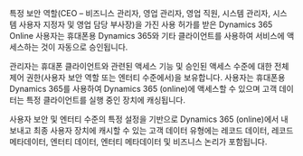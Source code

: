 특정 보안 역할(CEO – 비즈니스 관리자, 영업 관리자, 영업 직원, 시스템 관리자, 시스템 사용자 지정자 및 영업 담당 부사장)을 가진 사용 허가를 받은 Dynamics 365 Online 사용자는 휴대폰용 Dynamics 365와 기타 클라이언트를 사용하여 서비스에 액세스하는 것이 자동으로 승인됩니다.  
  
 관리자는 휴대폰 클라이언트와 관련된 액세스 기능 및 승인된 액세스 수준에 대한 전체 제어 권한(사용자 보안 역할 또는 엔터티 수준에서)을 보유합니다. 사용자는 휴대폰용 Dynamics 365를 사용하여 Dynamics 365 (online)에 액세스할 수 있으며 고객 데이터는 특정 클라이언트를 실행 중인 장치에 캐싱됩니다.  
  
 사용자 보안 및 엔터티 수준의 특정 설정을 기반으로 Dynamics 365 (online)에서 내보내고 최종 사용자 장치에 캐시할 수 있는 고객 데이터 유형에는 레코드 데이터, 레코드 메타데이터, 엔터티 데이터, 엔터티 메타데이터 및 비즈니스 논리가 포함됩니다.